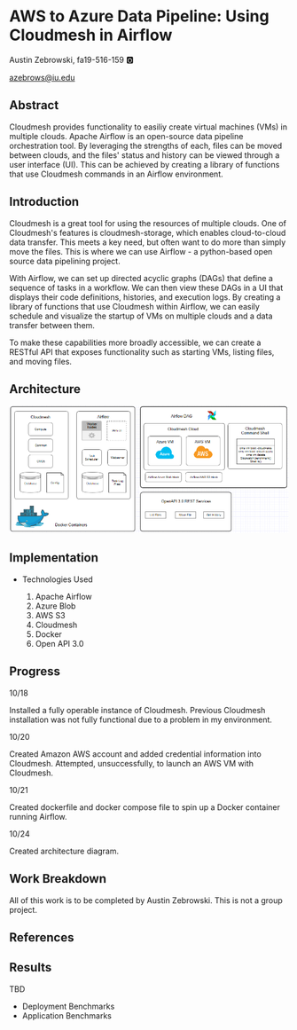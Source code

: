 # AWS to Azure Data Pipeline: Using Cloudmesh in Airflow

Austin Zebrowski, fa19-516-159 :o2:

azebrows@iu.edu

## Abstract

Cloudmesh provides functionality to easiliy create virtual machines (VMs) in multiple clouds. Apache Airflow is an open-source data pipeline orchestration tool. By leveraging the strengths of each, files can be moved between clouds, and the files' status and history can be viewed through a user interface (UI). This can be achieved by creating a library of functions that use Cloudmesh commands in an Airflow environment.

## Introduction

Cloudmesh is a great tool for using the resources of multiple clouds. One of Cloudmesh's features is cloudmesh-storage, which enables cloud-to-cloud data transfer. This meets a key need, but often want to do more than simply move the files. This is where we can use Airflow - a python-based open source data pipelining project.

With Airflow, we can set up directed acyclic graphs (DAGs) that define a sequence of tasks in a workflow. We can then view these DAGs in a UI that displays their code definitions, histories, and execution logs. By creating a library of functions that use Cloudmesh within Airflow, we can easily schedule and visualize the startup of VMs on multiple clouds and a data transfer between them.

To make these capabilities more broadly accessible, we can create a RESTful API that exposes functionality such as starting VMs, listing files, and moving files.

## Architecture

![Architecture](images/architecture_image.png)

## Implementation

* Technologies Used

    1) Apache Airflow
    2) Azure Blob
    3) AWS S3
    4) Cloudmesh
    5) Docker
    6) Open API 3.0

## Progress

10/18

Installed a fully operable instance of Cloudmesh. Previous Cloudmesh installation was not fully functional due to a problem in my environment. 

10/20

Created Amazon AWS account and added credential information into Cloudmesh. Attempted, unsuccessfully, to launch an AWS VM with Cloudmesh.

10/21

Created dockerfile and docker compose file to spin up a Docker container running Airflow.

10/24

Created architecture diagram.


## Work Breakdown

All of this work is to be completed by Austin Zebrowski. This is not a group project.

## References

## Results

TBD

* Deployment Benchmarks
* Application Benchmarks
